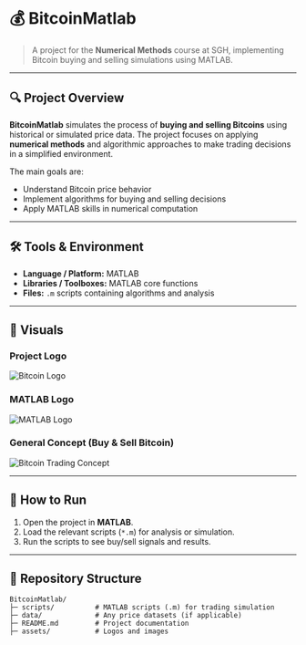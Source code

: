 # 💰 BitcoinMatlab

> A project for the **Numerical Methods** course at SGH, implementing Bitcoin buying and selling simulations using MATLAB.

---

## 🔍 Project Overview

**BitcoinMatlab** simulates the process of **buying and selling Bitcoins** using historical or simulated price data. The project focuses on applying **numerical methods** and algorithmic approaches to make trading decisions in a simplified environment.

The main goals are:  

- Understand Bitcoin price behavior  
- Implement algorithms for buying and selling decisions  
- Apply MATLAB skills in numerical computation  

---

## 🛠️ Tools & Environment

- **Language / Platform:** MATLAB  
- **Libraries / Toolboxes:** MATLAB core functions  
- **Files:** `.m` scripts containing algorithms and analysis  

---

## 📸 Visuals

### Project Logo
![Bitcoin Logo](https://github.com/user-attachments/assets/b632ae0c-1fb7-422f-a265-2dc57f24b4de)

### MATLAB Logo
![MATLAB Logo](https://github.com/user-attachments/assets/f543f28c-d305-49b2-bdb4-594b4ff672cd)

### General Concept (Buy & Sell Bitcoin)
![Bitcoin Trading Concept](https://github.com/user-attachments/assets/e4f38b13-20a4-4d83-a893-e16053dd48a5)

---

## 🚀 How to Run

1. Open the project in **MATLAB**.  
2. Load the relevant scripts (`*.m`) for analysis or simulation.  
3. Run the scripts to see buy/sell signals and results.

---

## 📂 Repository Structure

```text
BitcoinMatlab/
├─ scripts/          # MATLAB scripts (.m) for trading simulation
├─ data/             # Any price datasets (if applicable)
├─ README.md         # Project documentation
├─ assets/           # Logos and images
